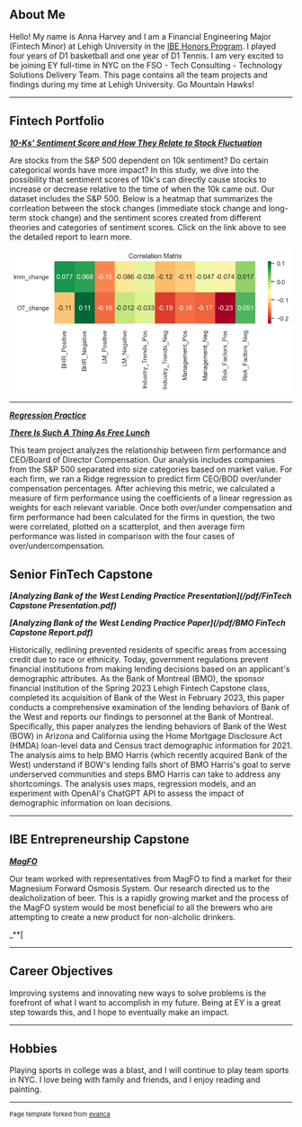 ## About Me

Hello! My name is Anna Harvey and I am a Financial Engineering Major (Fintech Minor) at Lehigh University in the [IBE Honors Program](https://ibe.lehigh.edu/about). I played four years of D1 basketball and one year of D1 Tennis. I am very excited to be joining EY full-time in NYC on the FSO - Tech Consulting - Technology Solutions Delivery Team. This page contains all the team projects and findings during my time at Lehigh University. Go Mountain Hawks!

---

## Fintech Portfolio

<!-- You can link to other websites, PDFs in this repo, and other pages in this repo -->

_**[10-Ks' Sentiment Score and How They Relate to Stock Fluctuation](/Report/Report.md/)**_

Are stocks from the S&P 500 dependent on 10k sentiment? Do certain categorical words have more impact?
In this study, we dive into the possibility that sentiment scores of 10k's can directly cause stocks
to increase or decrease relative to the time of when the 10k came out. Our dataset includes the S&P 500. 
Below is a heatmap that summarizes the corrleation between the stock changes (immediate stock change 
and long-term stock change) and the sentiment scores created from different theories and categories of 
sentiment scores. Click on the link above to see the detailed report to learn more. 

<img src="/Report/output_20_0.png?raw=true"/>

---

_**[Regression Practice](/Regressions.ipynb)**_

_**[There Is Such A Thing As Free Lunch](https://github.com/tobeybill/TISATAFL)**_

This team project analyzes the relationship between firm performance and CEO/Board of Director Compensation. Our analysis includes companies from the S&P 500 separated into size categories based on market value. For each firm, we ran a Ridge regression to predict firm CEO/BOD over/under compensation percentages. After achieving this metric, we calculated a measure of firm performance using the coefficients of a linear regression as weights for each relevant variable. Once both over/under compensation and firm performance had been calculated for the firms in question, the two were correlated, plotted on a scatterplot, and then average firm performance was listed in comparison with the four cases of over/undercompensation.

Senior FinTech Capstone
---

_**[Analyzing Bank of the West Lending Practice Presentation](/pdf/FinTech Capstone Presentation.pdf)**_

_**[Analyzing Bank of the West Lending Practice Paper](/pdf/BMO FinTech Capstone Report.pdf)**_

Historically, redlining prevented residents of specific areas from accessing credit due to race or ethnicity. Today, government regulations prevent financial institutions from making lending decisions based on an applicant's demographic attributes. As the Bank of Montreal (BMO), the sponsor financial institution of the Spring 2023 Lehigh Fintech Capstone class,  completed its acquisition of Bank of the West in February 2023, this paper conducts a comprehensive examination of the lending behaviors of Bank of the West and reports our findings to personnel at the Bank of Montreal.
Specifically, this paper analyzes the lending behaviors of Bank of the West (BOW) in Arizona and California using the Home Mortgage Disclosure Act (HMDA) loan-level data and Census tract demographic information for 2021. The analysis aims to help BMO Harris (which recently acquired Bank of the West) understand if BOW's lending falls short of BMO Harris's goal to serve underserved communities and steps BMO Harris can take to address any shortcomings. The analysis uses maps, regression models, and an experiment with OpenAI's ChatGPT API to assess the impact of demographic information on loan decisions. 

---
## IBE Entrepreneurship Capstone
_**[MagFO](/pdf/Beerliminator.pdf)**_

Our team worked with representatives from MagFO to find a market for their Magnesium Forward Osmosis System. Our research directed us to the dealcholization of beer. This is a rapidly growing market and the process of the MagFO system would be most beneficial to all the brewers who are attempting to create a new product for non-alcholic drinkers. 

_**[

---

## Career Objectives

Improving systems and innovating new ways to solve problems is the forefront of what I want to accomplish 
in my future. Being at EY is a great step towards this, and I hope to eventually make an impact. 

---

## Hobbies

Playing sports in college was a blast, and I will continue to play team sports in NYC. I love being with 
family and friends, and I enjoy reading and painting. 

---
<p style="font-size:11px">Page template forked from <a href="https://github.com/evanca/quick-portfolio">evanca</a></p>
<!-- Remove above link if you don't want to attibute -->
